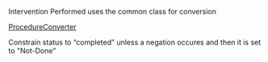 Intervention Performed uses the common class for conversion 

[ProcedureConverter](ProcedureCommon.md)

Constrain status to “completed” unless a negation occures and then it is set to "Not-Done"